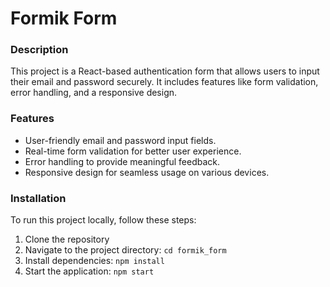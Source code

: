 # Formik Form

### Description
This project is a React-based authentication form that allows users to input their email and password securely. It includes features like form validation, error handling, and a responsive design.

### Features

- User-friendly email and password input fields.
- Real-time form validation for better user experience.
- Error handling to provide meaningful feedback.
- Responsive design for seamless usage on various devices.

### Installation

To run this project locally, follow these steps:

1. Clone the repository
2. Navigate to the project directory: `cd formik_form`
3. Install dependencies: `npm install`
4. Start the application: `npm start`
